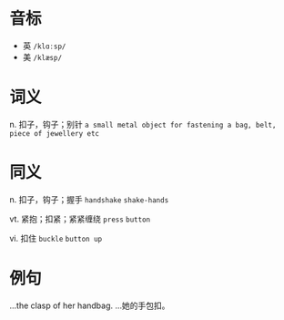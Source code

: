 # 音标

- 英 `/klɑːsp/`
- 美 `/klæsp/`

# 词义

n. 扣子，钩子；别针
`a small metal object for fastening a bag, belt, piece of jewellery etc`

# 同义

n. 扣子，钩子；握手
`handshake` `shake-hands`

vt. 紧抱；扣紧；紧紧缠绕
`press` `button`

vi. 扣住
`buckle` `button up`

# 例句

...the clasp of her handbag.
…她的手包扣。



